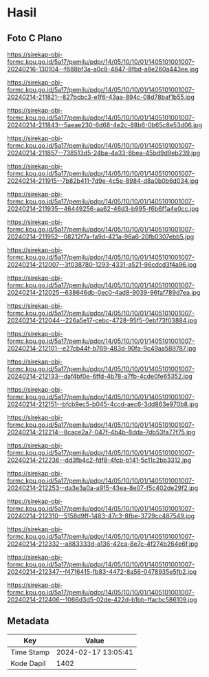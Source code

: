 # Hasil

## Foto C Plano

https://sirekap-obj-formc.kpu.go.id/5a17/pemilu/pdpr/14/05/10/10/01/1405101001007-20240216-130104--f688bf3a-a0c8-4847-8fbd-a8e260a443ee.jpg

https://sirekap-obj-formc.kpu.go.id/5a17/pemilu/pdpr/14/05/10/10/01/1405101001007-20240214-211821--827bcbc3-e1f6-43aa-894c-08d78baf1b55.jpg

https://sirekap-obj-formc.kpu.go.id/5a17/pemilu/pdpr/14/05/10/10/01/1405101001007-20240214-211843--5aeae230-6d68-4e2c-88b6-0b65c8e53d06.jpg

https://sirekap-obj-formc.kpu.go.id/5a17/pemilu/pdpr/14/05/10/10/01/1405101001007-20240214-211857--738513d5-24ba-4a33-8bea-45bd9d9eb239.jpg

https://sirekap-obj-formc.kpu.go.id/5a17/pemilu/pdpr/14/05/10/10/01/1405101001007-20240214-211915--7b82b411-7d9e-4c5e-8984-d8a0b0b6d034.jpg

https://sirekap-obj-formc.kpu.go.id/5a17/pemilu/pdpr/14/05/10/10/01/1405101001007-20240214-211935--46449256-aa62-46d3-b995-f6b6f1a4e0cc.jpg

https://sirekap-obj-formc.kpu.go.id/5a17/pemilu/pdpr/14/05/10/10/01/1405101001007-20240214-211952--08212f7a-fa9d-421a-96a6-20fb0307ebb5.jpg

https://sirekap-obj-formc.kpu.go.id/5a17/pemilu/pdpr/14/05/10/10/01/1405101001007-20240214-212007--3f038780-1293-4331-a521-96cdcd3f4a96.jpg

https://sirekap-obj-formc.kpu.go.id/5a17/pemilu/pdpr/14/05/10/10/01/1405101001007-20240214-212025--638646db-0ec0-4ad8-9039-96faf789d7ea.jpg

https://sirekap-obj-formc.kpu.go.id/5a17/pemilu/pdpr/14/05/10/10/01/1405101001007-20240214-212044--226a5e17-cebc-4728-95f5-0ebf73f03884.jpg

https://sirekap-obj-formc.kpu.go.id/5a17/pemilu/pdpr/14/05/10/10/01/1405101001007-20240214-212101--e27cb44f-b769-483d-90fa-9c49aa589787.jpg

https://sirekap-obj-formc.kpu.go.id/5a17/pemilu/pdpr/14/05/10/10/01/1405101001007-20240214-212133--daf4bf0e-6ffd-4b78-a7fb-4cde0fe65352.jpg

https://sirekap-obj-formc.kpu.go.id/5a17/pemilu/pdpr/14/05/10/10/01/1405101001007-20240214-212151--bfcb9ec5-b045-4ccd-aec6-3dd863e970b8.jpg

https://sirekap-obj-formc.kpu.go.id/5a17/pemilu/pdpr/14/05/10/10/01/1405101001007-20240214-212214--8cace2a7-047f-4b4b-8dda-7db53fa77f75.jpg

https://sirekap-obj-formc.kpu.go.id/5a17/pemilu/pdpr/14/05/10/10/01/1405101001007-20240214-212236--dd3fb4c2-fdf8-4fcb-b141-5c11c2bb3312.jpg

https://sirekap-obj-formc.kpu.go.id/5a17/pemilu/pdpr/14/05/10/10/01/1405101001007-20240214-212253--da3e3a0a-a915-43ea-8e07-f5c402de29f2.jpg

https://sirekap-obj-formc.kpu.go.id/5a17/pemilu/pdpr/14/05/10/10/01/1405101001007-20240214-212310--5158d9ff-1483-47c3-8fbe-3729cc487549.jpg

https://sirekap-obj-formc.kpu.go.id/5a17/pemilu/pdpr/14/05/10/10/01/1405101001007-20240214-212332--a883333d-a136-42ca-8e7c-4f274b264e6f.jpg

https://sirekap-obj-formc.kpu.go.id/5a17/pemilu/pdpr/14/05/10/10/01/1405101001007-20240214-212347--f4716415-fb83-4472-8a56-0478935e5fb2.jpg

https://sirekap-obj-formc.kpu.go.id/5a17/pemilu/pdpr/14/05/10/10/01/1405101001007-20240214-212406--1066d3d5-02de-422d-b1bb-ffacbc586109.jpg


## Metadata

| Key        | Value               |
| ---------- | ------------------- |
| Time Stamp | 2024-02-17 13:05:41 |
| Kode Dapil | 1402                |



